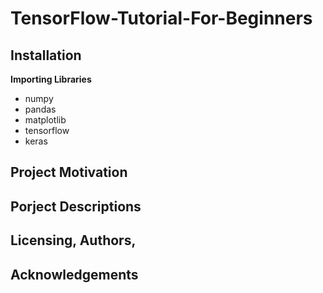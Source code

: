 # TensorFlow-Tutorial-For-Beginners

## Installation
**Importing Libraries**</br>
* numpy
* pandas
* matplotlib
* tensorflow 
* keras

## Project Motivation

## Porject Descriptions 


## Licensing, Authors, 
## Acknowledgements
